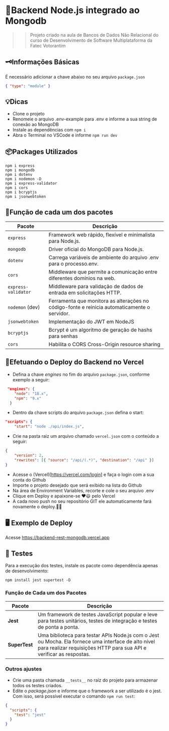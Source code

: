 # 🚀Backend Node.js integrado ao Mongodb
>> Projeto criado na aula de Bancos de Dados Não Relacional do curso de Desenvolvimento de Software Multiplataforma da Fatec Votorantim

## 🗝️Informações Básicas
É necessário adicionar a chave abaixo no seu arquivo ```package.json```
```json
{ "type": "module" }
```
## 💡Dicas
- Clone o projeto
- Renomeie o arquivo .env-example para .env e informe a sua string de conexão ao MongoDB
- Instale as dependências com ```npm i```
- Abra o Terminal no VSCode e informe ```npm run dev```

## 📦Packages Utilizados
```
npm i express
npm i mongodb
npm i dotenv
npm i nodemon -D
npm i express-validator
npm i cors
npm i bcryptjs
npm i jsonwebtoken
```

## 📝Função de cada um dos pacotes
<table><thead><tr><th>Pacote</th><th>Descrição</th></tr></thead><tbody><tr><td><code>express</code></td><td>Framework web rápido, flexível e minimalista para Node.js.</td></tr><tr><td><code>mongodb</code></td><td>Driver oficial do MongoDB para Node.js.</td></tr><tr><td><code>dotenv</code></td><td>Carrega variáveis ​​de ambiente do arquivo .env para o processo.env.</td></tr><tr><td><code>cors</code></td><td>Middleware que permite a comunicação entre diferentes domínios na web.</td></tr><tr><td><code>express-validator</code></td><td>Middleware para validação de dados de entrada em solicitações HTTP.</td></tr><tr><td><code>nodemon</code> (dev)</td><td>Ferramenta que monitora as alterações no código-fonte e reinicia automaticamente o servidor.</td></tr>
<tr>
<td><code>jsonwebtoken</code></td>
<td>Implementação do JWT em NodeJS </td>
</tr>
<tr>
<td><code>bcryptjs</code></td>
<td>Bcrypt é um algoritmo de geração de hashs para senhas </td>
</tr>
<tr>
<td><code>cors</code></td>
<td>Habilita o CORS Cross-Origin resource sharing</td>
</tr>
</tbody></table>

## 🎯Efetuando o Deploy do Backend no Vercel
- Defina a chave _engines_ no fim do arquivo ```package.json```, conforme exemplo a seguir:
```json
 "engines": {
    "node": "18.x",
    "npm": "9.x"
  }
```
- Dentro da chave scripts do arquivo ```package.json``` defina o start:
```json
"scripts": {
    "start": "node ./api/index.js",
```    
- Crie na pasta raiz um arquivo chamado ```vercel.json``` com o conteúdo a seguir:
```json
{
    "version": 2,
    "rewrites": [{ "source": "/api/(.*)", "destination": "/api" }]    
}
```
- Acesse o (Vercel)[https://vercel.com/login] e faça o login com a sua conta do Github
- Importe o projeto desejado que será exibido na lista do Github
- Na área de Environment Variables, recorte e cole o seu arquivo .env
- Clique em Deploy e apaixone-se ♥️😃 pelo Vercel 
- A cada novo push no seu repositório GIT ele automaticamente fará novamente o deploy.👏👏

## 🖥 Exemplo de Deploy

Acesse https://backend-rest-mongodb.vercel.app


## 🧪 Testes
Para a execução dos testes, instale os pacote como dependência apenas de desenvolvimento:
```
npm install jest supertest -D
```

### Função de Cada um dos Pacotes

| Pacote | Descrição |
|---|---|
| **Jest** | Um framework de testes JavaScript popular e leve para testes unitários, testes de integração e testes de ponta a ponta. |
| **SuperTest** | Uma biblioteca para testar APIs Node.js com o Jest ou Mocha. Ela fornece uma interface de alto nível para realizar requisições HTTP para sua API e verificar as respostas. |

### Outros ajustes
* Crie uma pasta chamada ```__tests__``` no raiz do projeto para armazenar todos os testes criados.
* Edite o _package.json_ e informe que o framework a ser utilizado é o jest. Com isso, será possível executar o comando ```npm run test```:
```json
{
  "scripts": {
    "test": "jest"
  }
}
```
